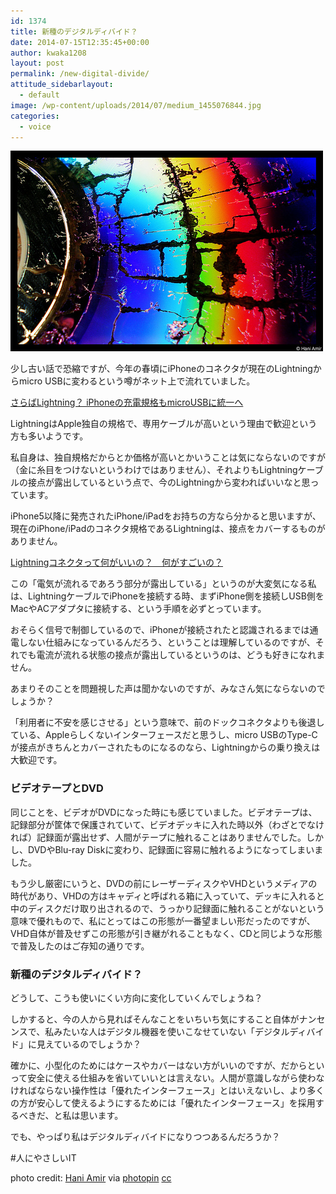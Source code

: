 ```yaml
---
id: 1374
title: 新種のデジタルディバイド？
date: 2014-07-15T12:35:45+00:00
author: kwaka1208
layout: post
permalink: /new-digital-divide/
attitude_sidebarlayout:
  - default
image: /wp-content/uploads/2014/07/medium_1455076844.jpg
categories:
  - voice
---
```

![DVD](/assets/images/2014/07/medium_1455076844.jpg)
<p>少し古い話で恐縮ですが、今年の春頃にiPhoneのコネクタが現在のLightningからmicro USBに変わるという噂がネット上で流れていました。

[さらばLightning？ iPhoneの充電規格もmicroUSBに統一へ](http://buzzap.jp/news/20140314-iphone-micro-usb/)

LightningはApple独自の規格で、専用ケーブルが高いという理由で歓迎という方も多いようです。</p>
私自身は、独自規格だからとか価格が高いとかいうことは気にならないのですが（金に糸目をつけないというわけではありません）、それよりもLightningケーブルの接点が露出しているという点で、今のLightningから変わればいいなと思っています。

<p>iPhone5以降に発売されたiPhone/iPadをお持ちの方なら分かると思いますが、現在のiPhone/iPadのコネクタ規格であるLightningは、接点をカバーするものがありません。

[Lightningコネクタって何がいいの？　何がすごいの？](http://news.mynavi.jp/articles/2013/03/28/iphone_why36/)</p>

この「電気が流れるであろう部分が露出している」というのが大変気になる私は、LightningケーブルでiPhoneを接続する時、まずiPhone側を接続しUSB側をMacやACアダプタに接続する、という手順を必ずとっています。

おそらく信号で制御しているので、iPhoneが接続されたと認識されるまでは通電しない仕組みになっているんだろう、ということは理解しているのですが、それでも電流が流れる状態の接点が露出しているというのは、どうも好きになれません。

あまりそのことを問題視した声は聞かないのですが、みなさん気にならないのでしょうか？

「利用者に不安を感じさせる」という意味で、前のドックコネクタよりも後退している、Appleらしくないインターフェースだと思うし、micro USBのType-Cが接点がきちんとカバーされたものになるのなら、Lightningからの乗り換えは大歓迎です。

### ビデオテープとDVD
同じことを、ビデオがDVDになった時にも感じていました。ビデオテープは、記録部分が筐体で保護されていて、ビデオデッキに入れた時以外（わざとでなければ）記録面が露出せず、人間がテープに触れることはありませんでした。しかし、DVDやBlu-ray Diskに変わり、記録面に容易に触れるようになってしまいました。

もう少し厳密にいうと、DVDの前にレーザーディスクやVHDというメディアの時代があり、VHDの方はキャディと呼ばれる箱に入っていて、デッキに入れると中のディスクだけ取り出されるので、うっかり記録面に触れることがないという意味で優れもので、私にとってはこの形態が一番望ましい形だったのですが、VHD自体が普及せずこの形態が引き継がれることもなく、CDと同じような形態で普及したのはご存知の通りです。

### 新種のデジタルディバイド？
どうして、こうも使いにくい方向に変化していくんでしょうね？

しかすると、今の人から見ればそんなことをいちいち気にすること自体がナンセンスで、私みたいな人はデジタル機器を使いこなせていない「デジタルディバイド」に見えているのでしょうか？

確かに、小型化のためにはケースやカバーはない方がいいのですが、だからといって安全に使える仕組みを省いていいとは言えない。人間が意識しながら使わなければならない操作性は「優れたインターフェース」とはいえないし、より多くの方が安心して使えるようにするためには「優れたインターフェース」を採用するべきだ、と私は思います。

でも、やっぱり私はデジタルディバイドになりつつあるんだろうか？

#人にやさしいIT

photo credit: [Hani Amir](https://www.flickr.com/photos/haniamir/1455076844/) via [photopin](http://photopin.com) [cc](http://creativecommons.org/licenses/by-nc-nd/2.0/)